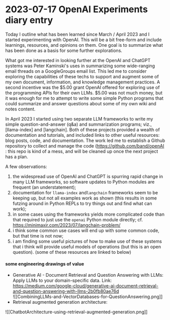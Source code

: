 # 2023-07-17 OpenAI Experiments diary entry

Today I outline what has been learned since March / April 2023 and I started experimenting with OpenAI. This will be a bit free-form and include learnings, resources, and opinions on them. One goal is to summarize what has been done as a basis for some further explorations.

What got me interested in looking further at the OpenAI and ChatGPT systems was Peter Kaminski's uses in summarizing some wide-ranging email threads on a GoogleGroups email list. This led me to consider exploring the capabilities of these techs to support and augment some of my own document, information, and knowledge management practices. A second incentive was the $5.00 grant OpenAI offered for exploring use of the programming APIs for their own LLMs. $5.00 was not much money, but it was enough for me to attempt to write some simple Python programs that could summarize and answer questions about some of my own wiki and notes content.  

In April 2023 I started using two separate LLM frameworks to write my simple question-and-answer (q&a) and summarization programs; viz., [llama-index] and [langchain]. Both of these projects provided a wealth of documentation and tutorials, and included links to other useful resources: blog posts, code, and documentation. The work led me to establish a Github repository to collect and manage the code (https://github.com/band/openAI : this repo is kind of a mess, and will be cleaned up once the next project has a plan.  

A few observations:  
1. the widespread use of OpenAI and ChatGPT is spurring rapid change in many LLM frameworks, so software updates to Python modules are frequent (an understatement);
2. documentation for `llama-index` and`langchain` frameworks seem to be keeping up, but not all examples work as shown (this results in some futzing around in Python REPLs to try things out and find what can work);
3. in some cases using the frameworks yields more complicated code than that required to just use the `openai` Python module directly; cf. <https://minimaxir.com/2023/07/langchain-problem/>  
4. i think some common use cases will end up with some common code, but that time is not now;
5. i am finding some useful pictures of how to make use of these systems that i think will provide useful models of operations (but this is an open question). (some of these resources are linked to below)  



#### some engineering drawings of value

- Generative AI - Document Retrieval and Question Answering with LLMs: Apply LLMs to your domain-specific data. Link: <https://medium.com/google-cloud/generative-ai-document-retrieval-and-question-answering-with-llms-2b0fb80ae76d>   
 ![[CombiningLLMs-and-VectorDatabases-for-QuestionAnswering.png]]
-   Retrieval augmented generation architecture:  

  ![[ChatbotArchitecture-using-retrieval-augmented-generation.png]]  
